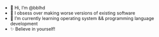 - 👋 Hi, I’m @bblhd
- 👀 I obsess over making worse versions of existing software
- 🌱 I’m currently learning operating system && programming language development
- ✨ Believe in yourself!
